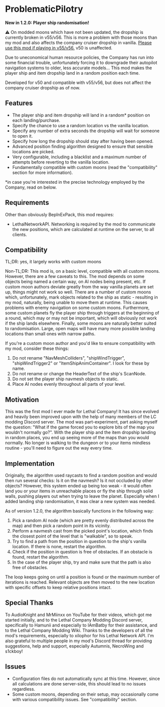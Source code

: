 # ProblematicPilotry

**New in 1.2.0: Player ship randomisation!**

⚠️ On modded moons which have not been updated, the dropship is currently broken in v55/v56. This is more a problem with those moons than my mod and also affects the company cruiser dropship in vanilla. [Please use this mod if playing in v55/v56.](https://thunderstore.io/c/lethal-company/p/DiFFoZ/CompanyCruiserFix/) v50 is unaffected.

Due to uneconomical human resource policies, the Company has run into some financial trouble, unfortunately forcing it to downgrade their autopilot navigation systems to older, less accurate models... This mod makes the player ship and item dropship land in a random position each time.

Developed for v50 and compatible with v55/v56, but does not affect the company cruiser dropship as of now.

## Features
- The player ship and item dropship will land in a random* position on each landing/purchase.
- Specify the chance to use a random location vs the vanilla location.
- Specify any number of extra seconds the dropship will wait for someone to open it.
- Specify how long the dropship should stay after having been opened.
- Advanced position finding algorithm designed to ensure that sensible locations are picked.
- Very configurable, including a blacklist and a maximum number of attempts before reverting to the vanilla location.
- Fundamentally compatible with custom moons (read the "compatibility" section for more information).

*in case you're interested in the precise technology employed by the Company, read on below.

## Requirements

Other than obviously BepInExPack, this mod requires:
- LethalNetworkAPI. Networking is required by the mod to communicate the new positions, which are calculated at runtime on the server, to all clients.

## Compatibility

TL;DR: yes, it largely works with custom moons

Non-TL;DR:
This mod is, on a basic level, compatible with all custom moons. However, there are a few caveats to this. The mod depends on some objects being named a certain way, on AI nodes being present, etc. If custom moon authors deviate greatly from the way vanilla planets are set up, things might not work so well. There are a number of custom moons which, unfortunately, mark objects related to the ship as static - resulting in my mod, naturally, being unable to move them at runtime. This causes problems with enemy navigation on some custom moons. Furthermore, some custom planets fly the player ship through triggers at the beginning of a round, which may or may not be important, which will obviously not work if the ship lands elsewhere. Finally, some moons are naturally better suited to randomisation. Large, open maps will have many more possible landing locations than small ones with narrow paths.

If you're a custom moon author and you'd like to ensure compatibility with my mod, consider these things:
1. Do not rename "NavMeshColliders", "shipWindTrigger", "shipWindTrigger2" or "ItemShipAnimContainer". I look for these by name.
2. Do not rename or change the HeaderText of the ship's ScanNode.
3. Do not set the player ship navmesh objects to static.
4. Place AI nodes evenly throughout all parts of your level.

## Motivation

This was the first mod I ever made for Lethal Company! It has since evolved and heavily been improved upon with the help of many members of the LC modding Discord server.
The mod was part-experiment, part asking myself the question: "What if the game forced you to explore bits of the map you wouldn't normally go?". With the player ship and the item dropship landing in random places, you end up seeing more of the maps than you would normally. No longer is walking to the dungeon or to your items mindless routine - you'll need to figure out the way every time.

## Implementation

Originally, the algorithm used raycasts to find a random position and would then run several checks: Is it on the navmesh? Is it not occluded by other objects? However, this system ended up being too weak - it would often land you or your items in unreachable places or fly the ship through solid walls, pushing players out when trying to leave the planet. Especially when I added landing ship randomisation, it was clear a new system was needed.

As of version 1.2.0, the algorithm basically functions in the following way:

1. Pick a random AI node (which are pretty evenly distributed across the map) and then pick a random point in its vicinity.
2. Perform a navmesh cast from the picked point's location, which finds the closest point of the level that is "walkable", so to speak.
3. Try to find a path from the position in question to the ship's vanilla location. If there is none, restart the algorithm.
4. Check if the position in question is free of obstacles. If an obstacle is found, restart the algorithm.
5. In the case of the player ship, try and make sure that the path is also free of obstacles.

The loop keeps going on until a position is found or the maximum number of iterations is reached. Relevant objects are then moved to the new location with specific offsets to keep relative positions intact.

## Special Thanks
To AudioKnight and MrMiinxx on YouTube for their videos, which got me started initially, and to the Lethal Company Modding Discord server, specifically to Hamunii and especially to IAmBatby for their assistance, and to the Lethal Company Modding Wiki. Thanks to the developers of all the mod's requirements, especially to xilophor for his Lethal Network API. I'm also grateful to multiple people in my mod's Discord thread for providing suggestions, help and support, especially Autumnis, NecroWing and s1ckboy!

## Issues
- Configuration files do not automatically sync at this time. However, since all calculations are done server-side, this should lead to no issues regardless.
- Some custom moons, depending on their setup, may occasionally come with various compatibility issues. See "compatibility" section.